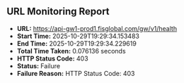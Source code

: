 ## URL Monitoring Report

- **URL:** https://api-gw1-prod1.fisglobal.com/gw/v1/health
- **Start Time:** 2025-10-29T19:29:34.153483
- **End Time:** 2025-10-29T19:29:34.229619
- **Total Time Taken:** 0.076136 seconds
- **HTTP Status Code:** 403
- **Status:** Failure
- **Failure Reason:** HTTP Status Code: 403
